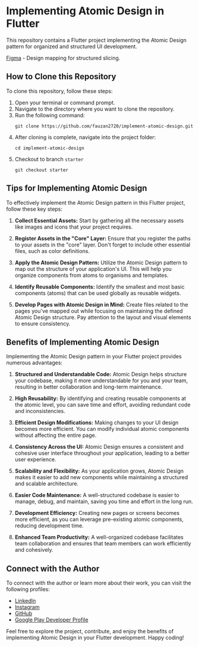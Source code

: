 # Implementing Atomic Design in Flutter

This repository contains a Flutter project implementing the Atomic Design pattern for organized and structured UI development.

[Figma](https://www.figma.com/file/yjIz0f48fjl7JOijfHoTZq/Sharing-Session?node-id=0%3A1&mode=dev) - Design mapping for structured slicing.

## How to Clone this Repository

To clone this repository, follow these steps:

1. Open your terminal or command prompt.
2. Navigate to the directory where you want to clone the repository.
3. Run the following command:
    ```shell
    git clone https://github.com/fauzan2720/implement-atomic-design.git
    ```
4. After cloning is complete, navigate into the project folder:
    ```shell
    cd implement-atomic-design
    ```
5. Checkout to branch `starter`
    ```shell
    git checkout starter
    ```

## Tips for Implementing Atomic Design

To effectively implement the Atomic Design pattern in this Flutter project, follow these key steps:

1. **Collect Essential Assets:** Start by gathering all the necessary assets like images and icons that your project requires.

2. **Register Assets in the "Core" Layer:** Ensure that you register the paths to your assets in the "core" layer. Don't forget to include other essential files, such as color definitions.

3. **Apply the Atomic Design Pattern:** Utilize the Atomic Design pattern to map out the structure of your application's UI. This will help you organize components from atoms to organisms and templates.

4. **Identify Reusable Components:** Identify the smallest and most basic components (atoms) that can be used globally as reusable widgets.

5. **Develop Pages with Atomic Design in Mind:** Create files related to the pages you've mapped out while focusing on maintaining the defined Atomic Design structure. Pay attention to the layout and visual elements to ensure consistency.

## Benefits of Implementing Atomic Design

Implementing the Atomic Design pattern in your Flutter project provides numerous advantages:

1. **Structured and Understandable Code:** Atomic Design helps structure your codebase, making it more understandable for you and your team, resulting in better collaboration and long-term maintenance.

2. **High Reusability:** By identifying and creating reusable components at the atomic level, you can save time and effort, avoiding redundant code and inconsistencies.

3. **Efficient Design Modifications:** Making changes to your UI design becomes more efficient. You can modify individual atomic components without affecting the entire page.

4. **Consistency Across the UI:** Atomic Design ensures a consistent and cohesive user interface throughout your application, leading to a better user experience.

5. **Scalability and Flexibility:** As your application grows, Atomic Design makes it easier to add new components while maintaining a structured and scalable architecture.

6. **Easier Code Maintenance:** A well-structured codebase is easier to manage, debug, and maintain, saving you time and effort in the long run.

7. **Development Efficiency:** Creating new pages or screens becomes more efficient, as you can leverage pre-existing atomic components, reducing development time.

8. **Enhanced Team Productivity:** A well-organized codebase facilitates team collaboration and ensures that team members can work efficiently and cohesively.

## Connect with the Author

To connect with the author or learn more about their work, you can visit the following profiles:

- [LinkedIn](https://www.linkedin.com/in/fauzan2720/)
- [Instagram](https://www.instagram.com/fauzann2719/)
- [GitHub](https://github.com/fauzan2720)
- [Google Play Developer Profile](https://play.google.com/store/apps/developer?id=Fauzan+Abdillah)

Feel free to explore the project, contribute, and enjoy the benefits of implementing Atomic Design in your Flutter development. Happy coding!
